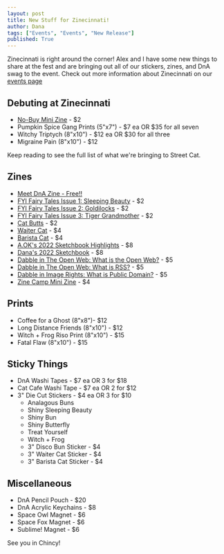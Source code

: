 ```yaml
---
layout: post
title: New Stuff for Zinecinnati!
author: Dana
tags: ["Events", "Events", "New Release"]
published: True
---
```


Zinecinnati is right around the corner! Alex and I have some new things to share at the fest and are bringing out all of our stickers, zines, and DnA swag to the event. Check out more information about Zinecinnati on our [events page](https://www.dnaartists.net/events/)

## Debuting at Zinecinnati

- [No-Buy Mini Zine](https://www.dnaartists.net/danapublications/no-buy.html) - $2
- Pumpkin Spice Gang Prints (5"x7") - $7 ea OR $35 for all seven
- Witchy Triptych (8"x10") - $12 ea OR $30 for all three
- Migraine Pain (8"x10") - $12

Keep reading to see the full list of what we're bringing to Street Cat.

<!--more-->

## Zines

- [Meet DnA Zine - Free!!](https://www.dnaartists.net/dnapublications/meet-the-team.html)
- [FYI Fairy Tales Issue 1: Sleeping Beauty](https://www.dnaartists.net/alexpublications/fyi-vol-1-sleeping-beauty.html) - $2
- [FYI Fairy Tales Issue 2: Goldilocks](https://www.dnaartists.net/alexpublications/fyi-vol-2-goldilocks.html) - $2
- [FYI Fairy Tales Issue 3: Tiger Grandmother](https://www.dnaartists.net/alexpublications/fyi-tiger-grandmother.html) - $2
- [Cat Butts](https://www.dnaartists.net/danapublications/cat-butts.html) - $2
- [Waiter Cat](https://www.dnaartists.net/danapublications/waiter-cat.html) - $4
- [Barista Cat](https://www.dnaartists.net/danapublications/barista-cat.html) - $4
- [A.OK's 2022 Sketchbook Highlights](https://www.dnaartists.net/alexpublications/22-sketchbook-a.html) - $8
- [Dana's 2022 Sketchbook](https://www.dnaartists.net/danapublications/2022-sketchbook.html) - $8
- [Dabble in The Open Web: What is the Open Web?](https://www.dnaartists.net/publications/dabble-in/) - $5
- [Dabble in The Open Web: What is RSS?](https://www.dnaartists.net/publications/dabble-in/) - $5
- [Dabble in Image Rights: What is Public Domain?](https://www.dnaartists.net/publications/dabble-in/) - $5
- [Zine Camp Mini Zine](https://www.dnaartists.net/alexpublications/zine-camp.html) - $4

## Prints

- Coffee for a Ghost (8"x8")- $12
- Long Distance Friends (8"x10") - $12
- Witch + Frog Riso Print (8"x10") - $15
- Fatal Flaw (8"x10") - $15

## Sticky Things

- DnA Washi Tapes - $7 ea OR 3 for $18
- Cat Cafe Washi Tape - $7 ea OR 2 for $12
- 3" Die Cut Stickers - $4 ea OR 3 for $10
  - Analagous Buns
  - Shiny Sleeping Beauty
  - Shiny Bun
  - Shiny Butterfly
  - Treat Yourself
  - Witch + Frog
  - 3" Disco Bun Sticker - $4
  - 3" Waiter Cat Sticker - $4
  - 3" Barista Cat Sticker - $4

## Miscellaneous 

- DnA Pencil Pouch - $20
- DnA Acrylic Keychains - $8
- Space Owl Magnet - $6
- Space Fox Magnet - $6
- Sublime! Magnet - $6

See you in Chincy!

